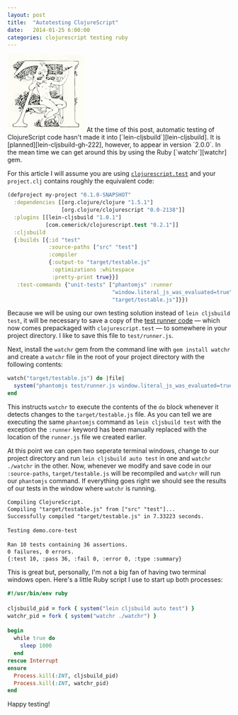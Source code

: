 ```yaml
---
layout: post
title:  "Autotesting ClojureScript"
date:   2014-01-25 6:00:00
categories: clojurescript testing ruby
---
```


<img src="/img/deco_letter_a.png" class="lead-letter-image">
<span class="lead-letter">A</span>t the time of this post, automatic
testing of ClojureScript code hasn't made it into
[`lein-cljsbuild`][lein-cljsbuild]. It is
[planned][lein-cljsbuild-gh-222], however, to appear in version
`2.0.0`. In the mean time we can get around this by using the Ruby
[`watchr`][watchr] gem.

For this article I will assume you are using
[`clojurescript.test`][clojurescript.test] and your `project.clj`
contains roughly the equivalent code:

```clojure
(defproject my-project "0.1.0-SNAPSHOT"
  :dependencies [[org.clojure/clojure "1.5.1"]
                 [org.clojure/clojurescript "0.0-2138"]]
  :plugins [[lein-cljsbuild "1.0.1"]
            [com.cemerick/clojurescript.test "0.2.1"]]
  :cljsbuild
  {:builds [{:id "test"
             :source-paths ["src" "test"]
             :compiler
             {:output-to "target/testable.js"
              :optimizations :whitespace
              :pretty-print true}}]
   :test-commands {"unit-tests" ["phantomjs" :runner
                                 "window.literal_js_was_evaluated=true"
                                 "target/testable.js"]}})
```

Because we will be using our own testing solution instead of `lein
cljsbuild test`, it will be necessary to save a copy of the
[test runner code][runner.js] &mdash; which now comes prepackaged with
`clojurescript.test` &mdash; to somewhere in your
project directory. I like to save this file to `test/runner.js`.

Next, install the `watchr` gem from the command line with `gem install
watchr` and create a `watchr` file in the root of your project
directory with the following contents:

```ruby
watch("target/testable.js") do |file|
  system("phantomjs test/runner.js window.literal_js_was_evaluated=true target/testable.js")
end
```

This instructs `watchr` to execute the contents of the `do` block
whenever it detects changes to the `target/testable.js` file. As you can tell
we are executing the same `phantomjs` command as `lein cljsbuild test`
with the exception the `:runner` keyword has been manually replaced
with the location of the `runner.js` file we created earlier.

At this point we can open two seperate terminal windows, change to our
project directory and run `lein cljsbuild auto test` in one and
`watchr ./watchr` in the other. Now, whenever we modify and save code
in our `:source-paths`, `target/testable.js` will be recompiled and `watchr`
will run our `phantomjs` command. If everything goes right we should
see the results of our tests in the window where `watchr` is running.

```
Compiling ClojureScript.
Compiling "target/testable.js" from ["src" "test"]...
Successfully compiled "target/testable.js" in 7.33223 seconds.

Testing demo.core-test

Ran 10 tests containing 36 assertions.
0 failures, 0 errors.
{:test 10, :pass 36, :fail 0, :error 0, :type :summary}
```

This is great but, personally, I'm not a big fan of having two
terminal windows open. Here's a little Ruby script I use to start up
both processes:

```ruby
#!/usr/bin/env ruby

cljsbuild_pid = fork { system("lein cljsbuild auto test") }
watchr_pid = fork { system("watchr ./watchr") }

begin
  while true do
    sleep 1000
  end
rescue Interrupt
ensure
  Process.kill(:INT, cljsbuild_pid) 
  Process.kill(:INT, watchr_pid) 
end
```

Happy testing!

[lein-cljsbuild]: https://github.com/emezeske/lein-cljsbuild
[lein-cljsbuild-gh-222]: https://github.com/emezeske/lein-cljsbuild/pull/222
[watchr]: https://github.com/mynyml/watchr 
[bundler]: http://bundler.io/
[clojurescript.test]: https://github.com/cemerick/clojurescript.test
[runner.js]: https://raw.github.com/cemerick/clojurescript.test/master/resources/cemerick/cljs/test/runner.js
